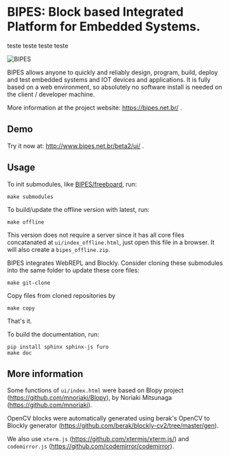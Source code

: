 # BIPES: Block based Integrated Platform for Embedded Systems.

teste teste
teste
teste


![BIPES](bipes.png)


BIPES allows anyone to quickly and reliably design, program, build, deploy and test embedded systems and IOT devices and applications. It is fully based on a web environment, so absolutely no software install is needed on the client / developer machine. 

More information at the project website: https://bipes.net.br/ .

## Demo
Try it now at: http://www.bipes.net.br/beta2/ui/ .

## Usage

To init submodules, like [BIPES/freeboard](https://github.com/BIPES/freeboard), run:
```
make submodules
```

To build/update the offline version with latest, run:
```
make offline
```
This version does not require a server since it has all core files concatanated at `ui/index_offline.html`, just open this file in a browser. It will also create a `bipes_offline.zip`.


BIPES integrates WebREPL and Blockly. Consider cloning these submodules into the same folder to update these core files:
```
make git-clone
```
Copy files from cloned repositories by
```
make copy
```
That's it.

To build the documentation, run:
```
pip install sphinx sphinx-js furo
make doc
```

## More information
Some functions of `ui/index.html` were based on Blopy project (https://github.com/mnoriaki/Blopy), by Noriaki Mitsunaga
 (https://github.com/mnoriaki).
 
 OpenCV blocks were automatically generated using berak's OpenCV to Blockly generator (https://github.com/berak/blockly-cv2/tree/master/gen).
 
We also use `xterm.js` (https://github.com/xtermjs/xterm.js/) and `codemirror.js` (https://github.com/codemirror/codemirror).
